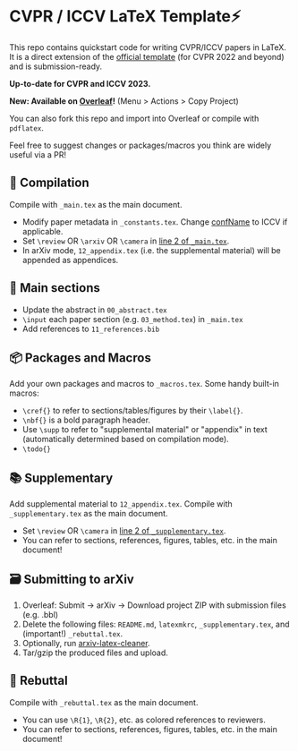 # CVPR / ICCV LaTeX Template⚡

This repo contains quickstart code for writing CVPR/ICCV papers in LaTeX. It is a direct extension of the [official template](https://github.com/MCG-NKU/CVPR_Template) (for CVPR 2022 and beyond) and is submission-ready.

**Up-to-date for CVPR and ICCV 2023.**

**New: Available on [Overleaf](https://www.overleaf.com/read/zkbzbtcnrmvm)!** (Menu > Actions > Copy Project)

You can also fork this repo and import into Overleaf or compile with `pdflatex`.

Feel free to suggest changes or packages/macros you think are widely useful via a PR!

## 📝 Compilation

Compile with `_main.tex` as the main document.

- Modify paper metadata in `_constants.tex`. Change [confName](https://github.com/apoorvkh/cvpr-latex-template/blob/main/_constants.tex#L2) to ICCV if applicable.
- Set `\review` OR `\arxiv` OR `\camera` in [line 2 of `_main.tex`](https://github.com/apoorvkh/cvpr-latex-template/blob/main/_main.tex#L2).
- In arXiv mode, `12_appendix.tex` (i.e. the supplemental material) will be appended as appendices.

## 🔬 Main sections

- Update the abstract in `00_abstract.tex`
- `\input` each paper section (e.g. `03_method.tex`) in `_main.tex`
- Add references to `11_references.bib`

## 📦 Packages and Macros

Add your own packages and macros to `_macros.tex`. Some handy built-in macros:

- `\cref{}` to refer to sections/tables/figures by their `\label{}`.
- `\nbf{}` is a bold paragraph header.
- Use `\supp` to refer to "supplemental material" or "appendix" in text (automatically determined based on compilation mode).
- `\todo{}`

## 📚 Supplementary

Add supplemental material to `12_appendix.tex`. Compile with `_supplementary.tex` as the main document.

- Set `\review` OR `\camera` in [line 2 of `_supplementary.tex`](https://github.com/apoorvkh/cvpr-latex-template/blob/main/_supplementary.tex#L2).
- You can refer to sections, references, figures, tables, etc. in the main document!

## 🗃️ Submitting to arXiv

1. Overleaf: Submit -> arXiv -> Download project ZIP with submission files (e.g. .bbl)
2. Delete the following files: `README.md`, `latexmkrc`, `_supplementary.tex`, and (important!) `_rebuttal.tex`.
3. Optionally, run [arxiv-latex-cleaner](https://github.com/google-research/arxiv-latex-cleaner).
4. Tar/gzip the produced files and upload.

## 👿 Rebuttal

Compile with `_rebuttal.tex` as the main document.

- You can use `\R{1}`, `\R{2}`, etc. as colored references to reviewers.
- You can refer to sections, references, figures, tables, etc. in the main document!
